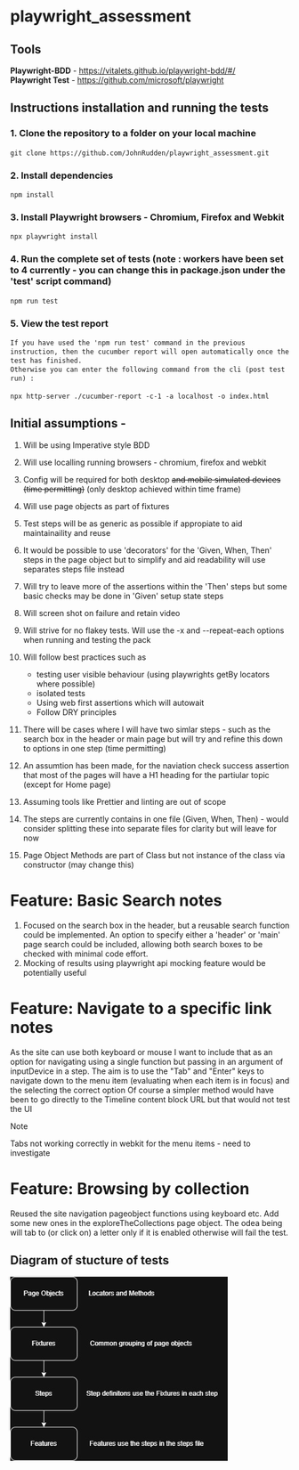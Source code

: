 # playwright_assessment

## Tools

**Playwright-BDD** - https://vitalets.github.io/playwright-bdd/#/ <br>
**Playwright Test** - https://github.com/microsoft/playwright <br>

## Instructions installation and running the tests

### 1. Clone the repository to a folder on your local machine

    git clone https://github.com/JohnRudden/playwright_assessment.git

### 2. Install dependencies

    npm install

### 3. Install Playwright browsers - Chromium, Firefox and Webkit

    npx playwright install

### 4. Run the complete set of tests (note : workers have been set to 4 currently - you can change this in package.json under the 'test' script command)

    npm run test

### 5. View the test report

    If you have used the 'npm run test' command in the previous instruction, then the cucumber report will open automatically once the test has finished.
    Otherwise you can enter the following command from the cli (post test run) :

    npx http-server ./cucumber-report -c-1 -a localhost -o index.html

## Initial assumptions -

1. Will be using Imperative style BDD
2. Will use localling running browsers - chromium, firefox and webkit
3. Config will be required for both desktop ~~and mobile simulated devices (time permitting)~~ (only desktop achieved within time frame)
4. Will use page objects as part of fixtures
5. Test steps will be as generic as possible if appropiate to aid maintainaility and reuse
6. It would be possible to use 'decorators' for the 'Given, When, Then' steps in the page object but to simplify and aid readability will use separates steps file instead
7. Will try to leave more of the assertions within the 'Then' steps but some basic checks may be done in 'Given' setup state steps
8. Will screen shot on failure and retain video
9. Will strive for no flakey tests. Will use the -x and --repeat-each options when running and testing the pack
10. Will follow best practices such as

    - testing user visible behaviour (using playwrights getBy locators where possible)
    - isolated tests
    - Using web first assertions which will autowait
    - Follow DRY principles

11. There will be cases where I will have two simlar steps - such as the search box in the header or main page but will try and refine this down to options in one step (time permitting)
12. An assumtion has been made, for the naviation check success assertion that most of the pages will have a H1 heading for the partiular topic (except for Home page)
13. Assuming tools like Prettier and linting are out of scope
14. The steps are currently contains in one file (Given, When, Then) - would consider splitting these into separate files for clarity but will leave for now
15. Page Object Methods are part of Class but not instance of the class via constructor (may change this)

# Feature: Basic Search notes

1.  Focused on the search box in the header, but a reusable search function could be implemented. An option to specify either a 'header' or 'main' page search could be included,
    allowing both search boxes to be checked with minimal code effort.
2.  Mocking of results using playwright api mocking feature would be potentially useful

# Feature: Navigate to a specific link notes

As the site can use both keyboard or mouse I want to include that as an option for navigating using a single function but passing in an argument of inputDevice in a step.
The aim is to use the "Tab" and "Enter" keys to navigate down to the menu item (evaluating when each item is in focus) and the selecting the correct option
Of course a simpler method would have been to go directly to the Timeline content block URL but that would not test the UI

> [!NOTE]
> Tabs not working correctly in webkit for the menu items - need to investigate

# Feature: Browsing by collection

Reused the site navigation pageobject functions using keyboard etc. Add some new ones in the exploreTheCollections page object. The odea being will tab to (or click on) a letter only if it is enabled otherwise will fail the test.

## Diagram of stucture of tests

![alt text](structure.jpg)
